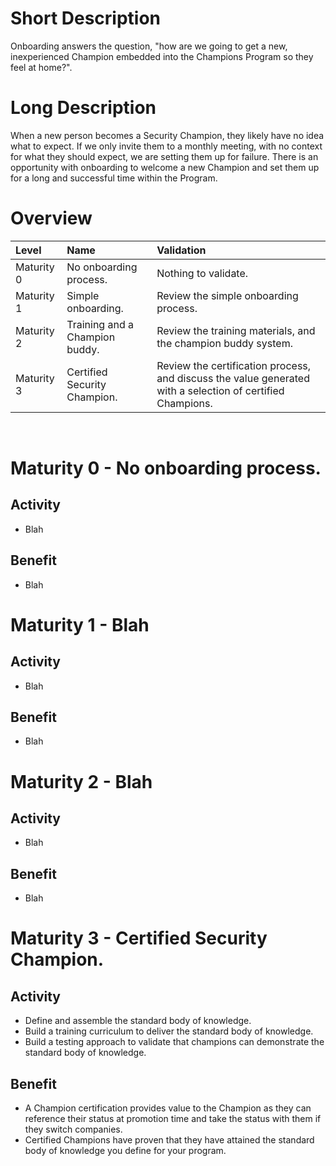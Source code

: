 # Short Description
Onboarding answers the question, "how are we going to get a new, inexperienced Champion embedded into the Champions Program so they feel at home?".

# Long Description
When a new person becomes a Security Champion, they likely have no idea what to expect. If we only invite them to a monthly meeting, with no context for what they should expect, we are setting them up for failure. There is an opportunity with onboarding to welcome a new Champion and set them up for a long and successful time within the Program.

# Overview

| Level | Name | Validation |
|:---|:---|:---|
| Maturity 0 | No onboarding process. | Nothing to validate.
| Maturity 1 | Simple onboarding. | Review the simple onboarding process.
| Maturity 2 | Training and a Champion buddy. | Review the training materials, and the champion buddy system.
| Maturity 3 | Certified Security Champion. | Review the certification process, and discuss the value generated with a selection of certified Champions.

&nbsp;
# Maturity 0 - No onboarding process.

## Activity
* Blah
  
## Benefit
* Blah

# Maturity 1 - Blah

## Activity
* Blah 

## Benefit
* Blah

# Maturity 2 - Blah

## Activity
* Blah

## Benefit
* Blah

# Maturity 3 - Certified Security Champion.

## Activity
* Define and assemble the standard body of knowledge.
* Build a training curriculum to deliver the standard body of knowledge.
* Build a testing approach to validate that champions can demonstrate the standard body of knowledge.

## Benefit
* A Champion certification provides value to the Champion as they can reference their status at promotion time and take the status with them if they switch companies.
* Certified Champions have proven that they have attained the standard body of knowledge you define for your program.